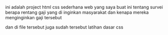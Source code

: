 ini adalah project html css sederhana
web yang saya buat ini tentang survei berapa rentang gaji yang di inginkan masyarakat dan kenapa mereka menginginkan gaji tersebut

dan di file tersebut juga sudah tersebut latihan dasar css
